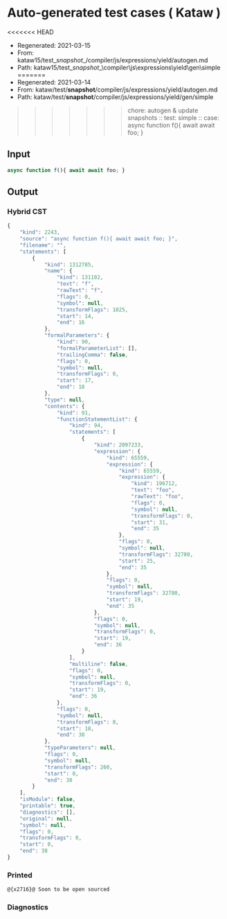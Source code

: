 # Auto-generated test cases ( Kataw )
<<<<<<< HEAD
- Regenerated: 2021-03-15
- From: kataw15/test\__snapshot__/compiler/js/expressions/yield/autogen.md
- Path: kataw15/test\__snapshot__\compiler\js\expressions\yield\gen\simple
=======
- Regenerated: 2021-03-14
- From: kataw/test/__snapshot__/compiler/js/expressions/yield/autogen.md
- Path: kataw/test/__snapshot__/compiler/js/expressions/yield/gen/simple
>>>>>>> chore: autogen & update snapshots
> :: test: simple
> :: case: async function f(){ await await foo; }
## Input

`````js
async function f(){ await await foo; }
`````

## Output

### Hybrid CST

```javascript
{
    "kind": 2243,
    "source": "async function f(){ await await foo; }",
    "filename": "",
    "statements": [
        {
            "kind": 1312785,
            "name": {
                "kind": 131102,
                "text": "f",
                "rawText": "f",
                "flags": 0,
                "symbol": null,
                "transformFlags": 1025,
                "start": 14,
                "end": 16
            },
            "formalParameters": {
                "kind": 90,
                "formalParameterList": [],
                "trailingComma": false,
                "flags": 0,
                "symbol": null,
                "transformFlags": 0,
                "start": 17,
                "end": 18
            },
            "type": null,
            "contents": {
                "kind": 91,
                "functionStatementList": {
                    "kind": 94,
                    "statements": [
                        {
                            "kind": 2097233,
                            "expression": {
                                "kind": 65559,
                                "expression": {
                                    "kind": 65559,
                                    "expression": {
                                        "kind": 196712,
                                        "text": "foo",
                                        "rawText": "foo",
                                        "flags": 0,
                                        "symbol": null,
                                        "transformFlags": 0,
                                        "start": 31,
                                        "end": 35
                                    },
                                    "flags": 0,
                                    "symbol": null,
                                    "transformFlags": 32780,
                                    "start": 25,
                                    "end": 35
                                },
                                "flags": 0,
                                "symbol": null,
                                "transformFlags": 32780,
                                "start": 19,
                                "end": 35
                            },
                            "flags": 0,
                            "symbol": null,
                            "transformFlags": 0,
                            "start": 19,
                            "end": 36
                        }
                    ],
                    "multiline": false,
                    "flags": 0,
                    "symbol": null,
                    "transformFlags": 0,
                    "start": 19,
                    "end": 36
                },
                "flags": 0,
                "symbol": null,
                "transformFlags": 0,
                "start": 18,
                "end": 38
            },
            "typeParameters": null,
            "flags": 0,
            "symbol": null,
            "transformFlags": 260,
            "start": 0,
            "end": 38
        }
    ],
    "isModule": false,
    "printable": true,
    "diagnostics": [],
    "original": null,
    "symbol": null,
    "flags": 0,
    "transformFlags": 0,
    "start": 0,
    "end": 38
}
```

### Printed

```javascript
@{x2716}@ Soon to be open sourced
```

### Diagnostics

```javascript

```

